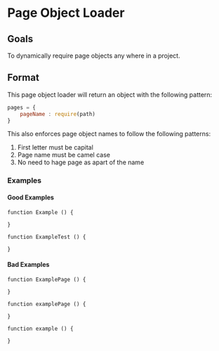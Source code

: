 # Page Object Loader

## Goals

To dynamically require page objects any where in a project. 

## Format

This page object loader will return an object with the following pattern: 

```javascript
pages = {
	pageName : require(path)
}
```

This also enforces page object names to follow the following patterns: 
1. First letter must be capital
2. Page name must be camel case
3. No need to hage page as apart of the name

### Examples

#### Good Examples

```
function Example () {
	
}

function ExampleTest () {
	
}
```


#### Bad Examples

```
function ExamplePage () {
	
}

function examplePage () {
	
}

function example () {
	
}
```




